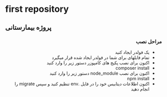 # <div>first repository</div>
## پروژه بیمارستانی

<h3 dir="rtl"> مراحل نصب</h3>
<ul dir="rtl">
<li>یک فولدر ایجاد کنید</li>
<li>تمام فایلهای برای شما در فولدر ایجاد شده قرار میگیرد</li>
<li>اکنون برای نصب پکیج های کامپوزر دستور زیر را وارد کنید</li>
<li>composer install</li>
<li>اکنون برای نصب node_module دستور زیر را وارد کنید</li>
<li>npm install</li>
<li>اکنون اطلاعات دیتابیس خود را در فایل .env تنظیم کنید و سپس migrate را انجام دهید</li>
</ul>
